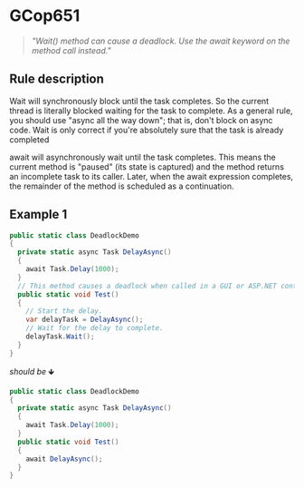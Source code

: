 ﻿# GCop651

> *"Wait() method can cause a deadlock. Use the await keyword on the method call instead."*


## Rule description
Wait will synchronously block until the task completes. 
So the current thread is literally blocked waiting for the task to complete. 
As a general rule, you should use "async all the way down"; that is, don't block on async code. 
Wait is only correct if you're absolutely sure that the task is already completed

await will asynchronously wait until the task completes. 
This means the current method is "paused" (its state is captured) and the method returns an incomplete task to its caller. 
Later, when the await expression completes, the remainder of the method is scheduled as a continuation.

## Example 1
```csharp
public static class DeadlockDemo
{
  private static async Task DelayAsync()
  {
    await Task.Delay(1000);
  }
  // This method causes a deadlock when called in a GUI or ASP.NET context.
  public static void Test()
  {
    // Start the delay.
    var delayTask = DelayAsync();
    // Wait for the delay to complete.
    delayTask.Wait();
  }
}
```
*should be* 🡻

```csharp
public static class DeadlockDemo
{
  private static async Task DelayAsync()
  {
    await Task.Delay(1000);
  }
  public static void Test()
  {
    await DelayAsync();
  }
}
```

